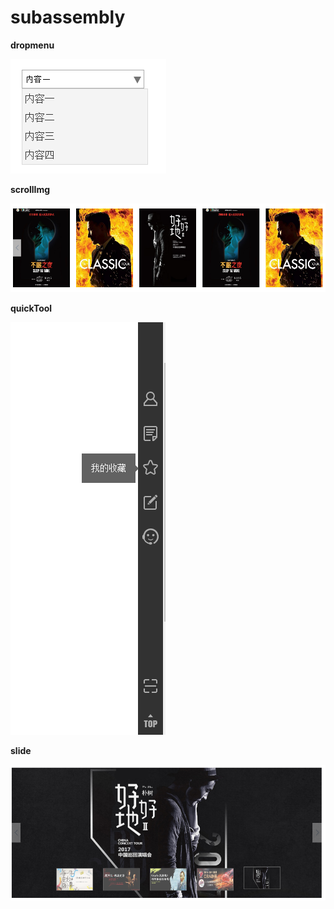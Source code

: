 # subassembly


**dropmenu**

![aaa](/source/img/a001.png)

**scrollImg**

<img src="/source/img/a002.png">

**quickTool**

<img src="/source/img/gj.png">



**slide**

<img src="/source/img/slide.png">
